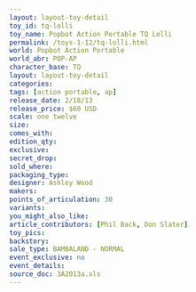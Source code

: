 ```yaml
---
layout: layout-toy-detail 
toy_id: tq-lolli
toy_name: Popbot Action Portable TQ Lolli
permalink: /toys-1-12/tq-lolli.html
world: Popbot Action Portable
world_abr: POP-AP
character_base: TQ
layout: layout-toy-detail
categories: 
tags: [action portable, ap] 
release_date: 2/18/13
release_price: $60 USD
scale: one twelve
size: 
comes_with: 
edition_qty: 
exclusive: 
secret_drop: 
sold_where: 
packaging_type: 
designer: Ashley Wood
makers: 
points_of_articulation: 30
variants: 
you_might_also_like: 
article_contributors: [Phil Back, Don Slater]
toy_pics: 
backstory: 
sale_type: BAMBALAND - NORMAL
event_exclusive: no
event_details: 
source_doc: 3A2013a.xls
---
```

